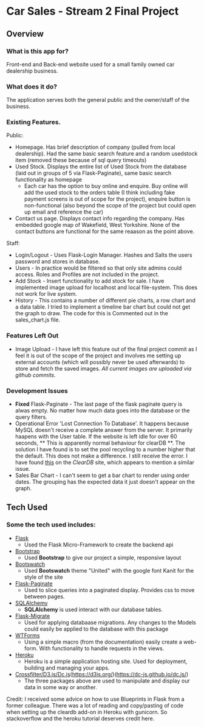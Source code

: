 # Car Sales - Stream 2 Final Project

## Overview

### What is this app for?
 
Front-end and Back-end website used for a small family owned car dealership business. 
 
### What does it do?
 
The application serves both the general public and the owner/staff of the business.


### Existing Features. 

Public:
  - Homepage. Has brief description of company (pulled from local dealership). Had the same basic search feature and a random usedstock item (removed these because of sql query timeouts) 
  - Used Stock. Displays the entire list of Used Stock from the database (laid out in groups of 5 via Flask-Paginate), same basic search functionality as homepage
    - Each car has the option to buy online and enquire. Buy online will add the used stock to the orders table (I think including fake payment screens is out of scope for the project), enquire button is non-functional (also beyond the scope of the project but could open up email and reference the car) 
  - Contact us page. Displays contact info regarding the company. Has embedded google map of Wakefield, West Yorkshire. None of the contact buttons are functional for the same reaason as the point above. 

Staff: 
  - Login/Logout - Uses Flask-Login Manager. Hashes and Salts the users password and stores in database. 
  - Users - In practice would be filtered so that only site admins could access. Roles and Profiles are not included in the project. 
  - Add Stock - Insert functionality to add stock for sale. I have implemented image upload for localhost and local file-system. This does not work for live system. 
  - History - This contains a number of different pie charts, a row chart and a data table. I tried to implement a timeline bar chart but could not get the graph to draw. The code for this is Commented out in the sales_chart.js file. 

### Features Left Out 
  - Image Upload - I have left this feature out of the final project commit as I feel it is out of the scope of the project and involves me setting up external accounts (which will possibly never be used afterwards) to store and fetch the saved images. *All current images are uploaded via github commits*. 


### Development Issues
  - **Fixed** Flask-Paginate - The last page of the flask paginate query is alwas empty. No matter how much data goes into the database or the query filters. 
  - Operational Error 'Lost Connection To Database'. It happens because MySQL doesn't receive a complete answer from the server. It primarily haapens with the User table. If the website is left idle for over 60 seconds, ** This is apparently normal behaviour for clearDB **. The solution I have found is to set the pool recycling to a number higher that the default. This does not make a difference. I still receive the error.  I have found [this](https://www.cleardb.com/blog/entry?id=common-problems-2) on the *ClearDB* site, which appears to mention a similar issue. 
  - Sales Bar Chart - I can't seem to get a bar chart to render using order dates. The grouping has the expected data it just doesn't appear on the graph. 
  

## Tech Used

### Some the tech used includes:
- [Flask](http://flask.pocoo.org//)
    - Used the Flask Micro-Framework to create the backend api
- [Bootstrap](http://getbootstrap.com/)
    - Used **Bootstrap** to give our project a simple, responsive layout
- [Bootswatch](https://bootswatch.com/united/)
    - Used **Bootswatch** theme "United" with the google font Kanit for the style of the site
- [Flask-Paginate](https://pythonhosted.org/Flask-paginate/)
    - Used to slice queries into a paginated display. Provides css to move between pages.
- [SQLAlchemy](https://www.sqlalchemy.org/)
    - **SQLAlchemy** is used interact with our database tables. 
- [Flask-Migrate](https://flask-migrate.readthedocs.io/en/latest/)
    - Used for applying databaase migrations. Any changes to the Models could easily be applied to the database with this package
- [WTForms](https://wtforms.readthedocs.io/en/latest/)
    - Using a simple macro (from the documentation) easily create a web-form. With functionality to handle requests in the views.
- [Heroku](https://dashboard.heroku.com)
    - Heroku is a simple application hosting site. Used for deployment, building and managing your apps. 
- [Crossfilter/D3.js/Dc.js](http://square.github.io/crossfilter/)(https://d3js.org/)(https://dc-js.github.io/dc.js/)
    - The three packages above are used to manipulate and display our data in some way or another. 


Credit: I received some advice on how to use Blueprints in Flask from a former colleague. 
        There was a lot of reading and copy/pasting of code when setting up the cleardb add-on in Heroku with gunicorn. So stackoverflow and the heroku tutorial deserves credit here.
